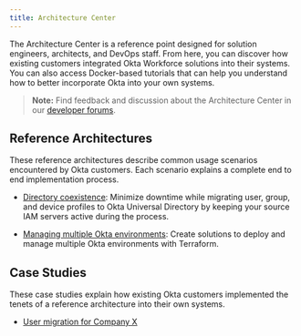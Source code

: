 ```yaml
---
title: Architecture Center
---
```


The Architecture Center is a reference point designed for solution engineers, architects, and DevOps staff. From here, you can discover how existing customers integrated Okta Workforce solutions into their systems. You can also access Docker-based tutorials that can help you understand how to better incorporate Okta into your own systems.

> **Note:** Find feedback and discussion about the Architecture Center in our [developer forums](https://devforum.okta.com/c/questions/architecture/24).

## Reference Architectures

These reference architectures describe common usage scenarios encountered by Okta customers. Each scenario explains a complete end to end implementation process.

* [Directory coexistence](/ac22/directory-coexistence): Minimize downtime while migrating user, group, and device profiles to Okta Universal Directory by keeping your source IAM servers active during the process.

* [Managing multiple Okta environments](/ac22/multiple-environments): Create solutions to deploy and manage multiple Okta environments with Terraform.

## Case Studies

These case studies explain how existing Okta customers implemented the tenets of a reference architecture into their own systems.

* [User migration for Company X](/ac22/companyx)
